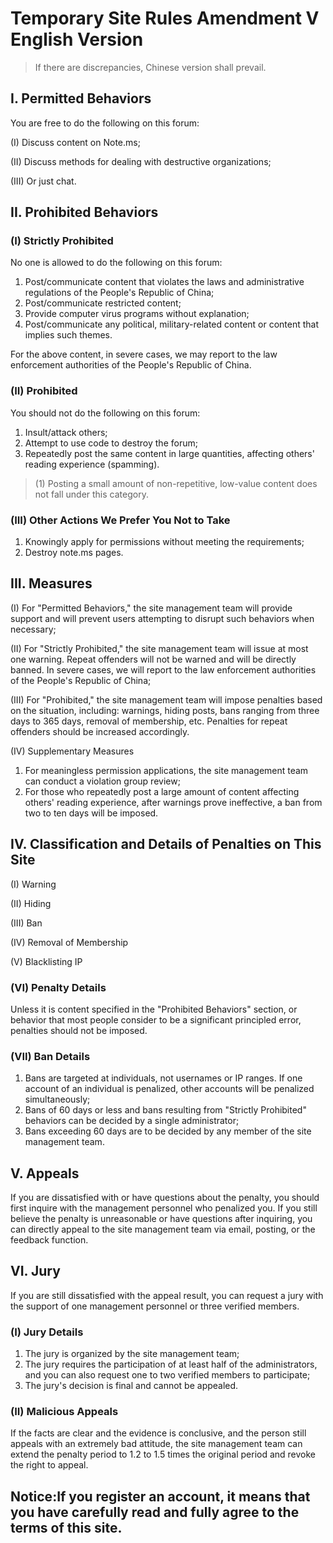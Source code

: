 # Temporary Site Rules Amendment V English Version
> If there are discrepancies, Chinese version shall prevail.

## I. Permitted Behaviors
You are free to do the following on this forum:

 (I) Discuss content on Note.ms;
 
 (II) Discuss methods for dealing with destructive organizations;
 
 (III) Or just chat.

## II. Prohibited Behaviors

### (I) Strictly Prohibited
No one is allowed to do the following on this forum:
 1. Post/communicate content that violates the laws and administrative regulations of the People's Republic of China;
 2. Post/communicate restricted content;
 3. Provide computer virus programs without explanation;
 4. Post/communicate any political, military-related content or content that implies such themes.

For the above content, in severe cases, we may report to the law enforcement authorities of the People's Republic of China.

### (II) Prohibited
You should not do the following on this forum:
 1. Insult/attack others;
 2. Attempt to use code to destroy the forum;
 3. Repeatedly post the same content in large quantities, affecting others' reading experience (spamming).
 > (1) Posting a small amount of non-repetitive, low-value content does not fall under this category.

### (III) Other Actions We Prefer You Not to Take
 1. Knowingly apply for permissions without meeting the requirements;
 2. Destroy note.ms pages.

## III. Measures

(I) For "Permitted Behaviors," the site management team will provide support and will prevent users attempting to disrupt such behaviors when necessary;

(II) For "Strictly Prohibited," the site management team will issue at most one warning. Repeat offenders will not be warned and will be directly banned. In severe cases, we will report to the law enforcement authorities of the People's Republic of China;

(III) For "Prohibited," the site management team will impose penalties based on the situation, including: warnings, hiding posts, bans ranging from three days to 365 days, removal of membership, etc. Penalties for repeat offenders should be increased accordingly.

(IV) Supplementary Measures
1. For meaningless permission applications, the site management team can conduct a violation group review;
2. For those who repeatedly post a large amount of content affecting others' reading experience, after warnings prove ineffective, a ban from two to ten days will be imposed.

## IV. Classification and Details of Penalties on This Site

(I) Warning

(II) Hiding

(III) Ban

(IV) Removal of Membership

(V) Blacklisting IP


### (VI) Penalty Details
Unless it is content specified in the "Prohibited Behaviors" section, or behavior that most people consider to be a significant principled error, penalties should not be imposed.

### (VII) Ban Details
1. Bans are targeted at individuals, not usernames or IP ranges. If one account of an individual is penalized, other accounts will be penalized simultaneously;
2. Bans of 60 days or less and bans resulting from "Strictly Prohibited" behaviors can be decided by a single administrator;
3. Bans exceeding 60 days are to be decided by any member of the site management team.

## V. Appeals
If you are dissatisfied with or have questions about the penalty, you should first inquire with the management personnel who penalized you. If you still believe the penalty is unreasonable or have questions after inquiring, you can directly appeal to the site management team via email, posting, or the feedback function.

## VI. Jury
If you are still dissatisfied with the appeal result, you can request a jury with the support of one management personnel or three verified members.

### (I) Jury Details
1. The jury is organized by the site management team;
2. The jury requires the participation of at least half of the administrators, and you can also request one to two verified members to participate;
3. The jury's decision is final and cannot be appealed.


### (II) Malicious Appeals
If the facts are clear and the evidence is conclusive, and the person still appeals with an extremely bad attitude, the site management team can extend the penalty period to 1.2 to 1.5 times the original period and revoke the right to appeal.

## Notice:If you register an account, it means that you have carefully read and fully agree to the terms of this site.
